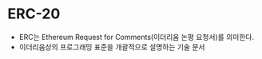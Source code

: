 # ERC-20
* ERC는 Ethereum Request for Comments(이더리움 논평 요청서)를 의미한다.
* 이더리움상의 프로그래밍 표준을 개괄적으로 설명하는 기술 문서
